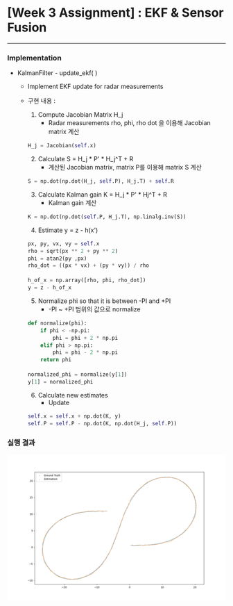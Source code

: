# **[Week 3 Assignment] : EKF & Sensor Fusion**

------

### Implementation

- KalmanFilter - update_ekf( )

   - Implement EKF update for radar measurements

   - 구현 내용 :
        1. Compute Jacobian Matrix H_j
            - Radar measurements rho, phi, rho dot 을 이용해 Jacobian matrix 계산

        ```python
        H_j = Jacobian(self.x)
        ```

        2. Calculate S = H_j \* P' \* H_j^T + R
            - 계산된 Jacobian matrix,  matrix P를 이용해 matrix S 계산

        ```python
        S = np.dot(np.dot(H_j, self.P), H_j.T) + self.R
        ```

        3. Calculate Kalman gain K = H_j \* P' \* Hj^T + R
            - Kalman gain 계산

        ```python
        K = np.dot(np.dot(self.P, H_j.T), np.linalg.inv(S))
        ```

        4. Estimate y = z - h(x')

        ```python
        px, py, vx, vy = self.x
        rho = sqrt(px ** 2 + py ** 2)
        phi = atan2(py ,px)
        rho_dot = ((px * vx) + (py * vy)) / rho
        
        h_of_x = np.array([rho, phi, rho_dot])
        y = z - h_of_x
        ```

        5. Normalize phi so that it is between -PI and +PI
            - -PI ~ +PI 범위의 값으로 normalize

        ```python
        def normalize(phi):
            if phi < -np.pi:
                phi = phi + 2 * np.pi
            elif phi > np.pi:
                phi = phi - 2 * np.pi
            return phi
        
        normalized_phi = normalize(y[1])
        y[1] = normalized_phi
        ```

       6. Calculate new estimates
          - Update
       
        ```python
        self.x = self.x + np.dot(K, y)
        self.P = self.P - np.dot(K, np.dot(H_j, self.P))
        ```


### 실행 결과

![week3](./EKF/week3_result.png)